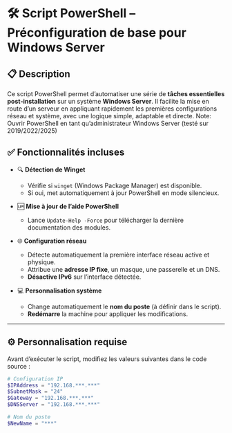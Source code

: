 # 🛠️ Script PowerShell – Préconfiguration de base pour Windows Server

## 📋 Description

Ce script PowerShell permet d’automatiser une série de **tâches essentielles post-installation** sur un système **Windows Server**. Il facilite la mise en route d’un serveur en appliquant rapidement les premières configurations réseau et système, avec une logique simple, adaptable et directe.
Note: Ouvrir PowerShell en tant qu’administrateur
Windows Server (testé sur 2019/2022/2025)

## ✅ Fonctionnalités incluses

- 🔍 **Détection de Winget**
  - Vérifie si `winget` (Windows Package Manager) est disponible.
  - Si oui, met automatiquement à jour PowerShell en mode silencieux.

- 🆙 **Mise à jour de l’aide PowerShell**
  - Lance `Update-Help -Force` pour télécharger la dernière documentation des modules.

- 🌐 **Configuration réseau**
  - Détecte automatiquement la première interface réseau active et physique.
  - Attribue une **adresse IP fixe**, un masque, une passerelle et un DNS.
  - **Désactive IPv6** sur l’interface détectée.

- 💻 **Personnalisation système**
  - Change automatiquement le **nom du poste** (à définir dans le script).
  - **Redémarre** la machine pour appliquer les modifications.

---

## ⚙️ Personnalisation requise

Avant d’exécuter le script, modifiez les valeurs suivantes dans le code source :

```powershell
# Configuration IP
$IPAddress = "192.168.***.***"
$SubnetMask = "24"
$Gateway = "192.168.***.***"
$DNSServer = "192.168.***.***"

# Nom du poste
$NewName = "***"

